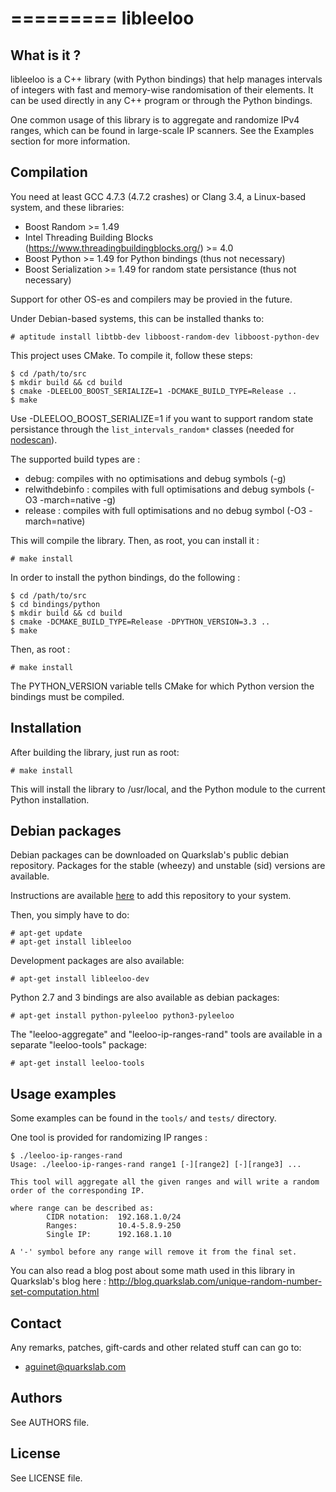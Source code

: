 =========
libleeloo
=========

What is it ?
------------

libleeloo is a C++ library (with Python bindings) that help manages intervals
of integers with fast and memory-wise randomisation of their elements. It can
be used directly in any C++ program or through the Python bindings.

One common usage of this library is to aggregate and randomize IPv4 ranges,
which can be found in large-scale IP scanners. See the Examples section for more
information.

Compilation
-----------

You need at least GCC 4.7.3 (4.7.2 crashes) or Clang 3.4, a Linux-based system, and these libraries:

 * Boost Random >= 1.49
 * Intel Threading Building Blocks (https://www.threadingbuildingblocks.org/) >= 4.0
 * Boost Python >= 1.49 for Python bindings (thus not necessary)
 * Boost Serialization >= 1.49 for random state persistance (thus not necessary)

Support for other OS-es and compilers may be provied in the future.

Under Debian-based systems, this can be installed thanks to:

    # aptitude install libtbb-dev libboost-random-dev libboost-python-dev

This project uses CMake. To compile it, follow these steps:

    $ cd /path/to/src
    $ mkdir build && cd build
    $ cmake -DLEELOO_BOOST_SERIALIZE=1 -DCMAKE_BUILD_TYPE=Release ..
    $ make

Use -DLEELOO_BOOST_SERIALIZE=1 if you want to support random state persistance through the ``list_intervals_random*`` classes (needed for [nodescan](https://github.com/quarkslab/nodescan)).

The supported build types are :

 * debug: compiles with no optimisations and debug symbols (-g)
 * relwithdebinfo : compiles with full optimisations and debug symbols (-O3 -march=native -g)
 * release : compiles with full optimisations and no debug symbol (-O3 -march=native)

This will compile the library. Then, as root, you can install it :

    # make install

In order to install the python bindings, do the following :

    $ cd /path/to/src
    $ cd bindings/python
    $ mkdir build && cd build
    $ cmake -DCMAKE_BUILD_TYPE=Release -DPYTHON_VERSION=3.3 ..
    $ make

Then, as root :

    # make install

The PYTHON_VERSION variable tells CMake for which Python version the bindings must be compiled.

Installation
------------

After building the library, just run as root:

    # make install

This will install the library to /usr/local, and the Python module to the current Python installation.


Debian packages
---------------

Debian packages can be downloaded on Quarkslab's public debian repository.
Packages for the stable (wheezy) and unstable (sid) versions are available.

Instructions are available [here](http://apt.quarkslab.com/readme.txt) to add this repository to your system.

Then, you simply have to do:

    # apt-get update
    # apt-get install libleeloo

Development packages are also available:

    # apt-get install libleeloo-dev

Python 2.7 and 3 bindings are also available as debian packages:

    # apt-get install python-pyleeloo python3-pyleeloo

The "leeloo-aggregate" and "leeloo-ip-ranges-rand" tools are available in a separate "leeloo-tools" package:

    # apt-get install leeloo-tools

Usage examples
--------------

Some examples can be found in the ``tools/`` and ``tests/`` directory.

One tool is provided for randomizing IP ranges :

    $ ./leeloo-ip-ranges-rand
    Usage: ./leeloo-ip-ranges-rand range1 [-][range2] [-][range3] ...
    
    This tool will aggregate all the given ranges and will write a random order of the corresponding IP.
    
    where range can be described as:
            CIDR notation:  192.168.1.0/24
            Ranges:         10.4-5.8.9-250
            Single IP:      192.168.1.10
    
    A '-' symbol before any range will remove it from the final set.

You can also read a blog post about some math used in this library in Quarkslab's blog here : http://blog.quarkslab.com/unique-random-number-set-computation.html

Contact
-------

Any remarks, patches, gift-cards and other related stuff can can go to:

 * aguinet@quarkslab.com

Authors
-------

See AUTHORS file.

License
-------

See LICENSE file.
